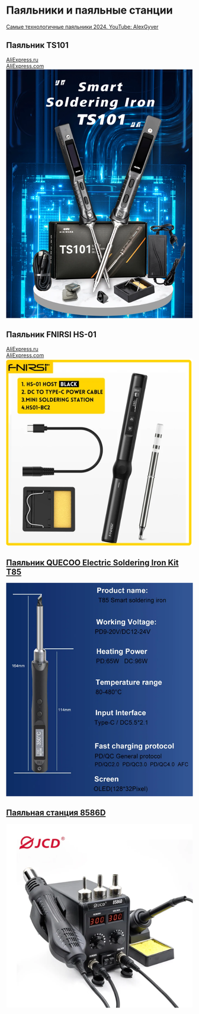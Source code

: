 # Паяльники и паяльные станции
[Самые технологичные паяльники 2024. YouTube: AlexGyver](https://www.youtube.com/watch?v=BaF2fTm9Yzw)  

## Паяльник TS101 
[AliExpress.ru](https://aliexpress.ru/item/1005005455339524.html?sku_id=12000033150801492)  
[AliExpress.com](https://aliexpress.com/item/1005005455339524.html?sku_id=12000033150801492)  
![](Iron_TS101.png)

## Паяльник FNIRSI HS-01 
[AliExpress.ru](https://aliexpress.ru/item/1005005115153707.html)  
[AliExpress.com](https://aliexpress.com/item/1005005115153707.html)  
![](Iron_FNISI_HS-01.png)

## [Паяльник QUECOO Electric Soldering Iron Kit T85](https://vi.aliexpress.com/item/1005005739337645.html)  
![](Quecoo_T85.png)  

## [Паяльная станция 8586D](https://vi.aliexpress.com/item/1005006227757769.html)
![](Iron_Station_JCD_8586D.png)  

